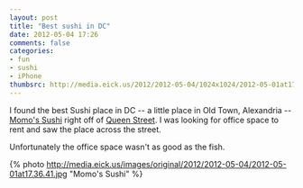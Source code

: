 ```yaml
---
layout: post
title: "Best sushi in DC"
date: 2012-05-04 17:26
comments: false
categories: 
- fun
- sushi
- iPhone
thumbsrc: http://media.eick.us/2012/2012-05-04/1024x1024/2012-05-01at17.36.41.jpg
---
```

I found the best Sushi place in DC -- a little place in Old Town, Alexandria -- [Momo's Sushi](http://mymomosushi.com/) right off of [Queen Street](http://maps.google.com/maps?q=momo+sushi+old+town&ll=38.807644,-77.041476&spn=0.010885,0.018947&client=safari&oe=UTF-8&fb=1&gl=us&hq=momo+sushi+old+town&cid=0,0,16902355595661083222&t=m&z=16&iwloc=A).  I was looking for office space to rent and saw the place across the street.  

Unfortunately the office space wasn't as good as the fish.



{% photo http://media.eick.us/images/original/2012/2012-05-04/2012-05-01at17.36.41.jpg "Momo's Sushi" %}


